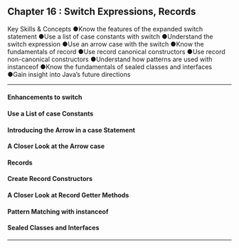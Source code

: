 
## Chapter 16 : Switch Expressions, Records


Key Skills & Concepts
●Know the features of the expanded switch statement
●Use a list of case constants with switch
●Understand the switch expression
●Use an arrow case with the switch
●Know the fundamentals of record
●Use record canonical constructors
●Use record non-canonical constructors
●Understand how patterns are used with instanceof
●Know the fundamentals of sealed classes and interfaces
●Gain insight into Java’s future directions


____


#### Enhancements to switch


#### Use a List of case Constants



#### Introducing the Arrow in a case Statement


#### A Closer Look at the Arrow case



#### Records


#### Create Record Constructors


#### A Closer Look at Record Getter Methods


#### Pattern Matching with instanceof



#### Sealed Classes and Interfaces



____


